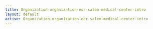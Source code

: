 ```yaml
---
title: Organization-organization-ecr-salem-medical-center-intro
layout: default
active: Organization-organization-ecr-salem-medical-center-intro
---
```


